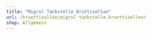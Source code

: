 ```yaml
---
title: "Migrol Tankstelle Brüttisellen"
url: /bruettisellen/migrol-tankstelle-bruettisellen/
shop: Allgemein
---
```

